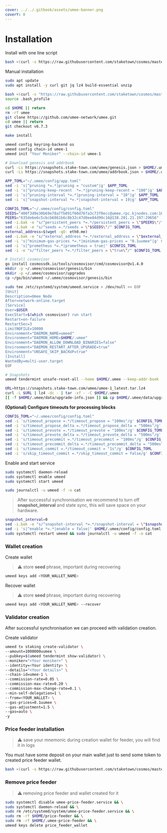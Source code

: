 ```yaml
---
cover: ../../.gitbook/assets/umee-banner.png
coverY: 0
---
```


# Installation

Install with one line script

```bash
bash <(curl -s https://raw.githubusercontent.com/staketown/cosmos/master/umee/main_install.sh)
```

Manual installation

```bash
sudo apt update
sudo apt install -y curl git jq lz4 build-essential unzip

bash <(curl -s "https://raw.githubusercontent.com/staketown/cosmos/master/utils/go_install.sh")
source .bash_profile

cd $HOME || return
rm -rf umee
git clone https://github.com/umee-network/umee.git
cd umee || return
git checkout v6.7.3

make install

umeed config keyring-backend os
umeed config chain-id umee-1
umeed init "Your Moniker" --chain-id umee-1

# Download genesis and addrbook
curl -Ls https://snapshots.stake-town.com/umee/genesis.json > $HOME/.umee/config/genesis.json
curl -Ls https://snapshots.stake-town.com/umee/addrbook.json > $HOME/.umee/config/addrbook.json

APP_TOML="~/.umee/config/app.toml"
sed -i 's|^pruning *=.*|pruning = "custom"|g' $APP_TOML
sed -i 's|^pruning-keep-recent  *=.*|pruning-keep-recent = "100"|g' $APP_TOML
sed -i 's|^pruning-interval *=.*|pruning-interval = "10"|g' $APP_TOML
sed -i 's|^snapshot-interval *=.*|snapshot-interval = 19|g' $APP_TOML

CONFIG_TOML="~/.umee/config/config.toml"
SEEDS="400f3d9e30b69e78a7fb891f60d76fa3c73f0ecc@umee.rpc.kjnodes.com:16259"
PEERS="635debe6c5cbcb6861b6c8b32c47d8ee84d99c16@138.201.21.197:29656"
sed -i.bak -e "s/^persistent_peers *=.*/persistent_peers = \"$PEERS\"/" $CONFIG_TOML
sed -i.bak -e "s/^seeds =.*/seeds = \"$SEEDS\"/" $CONFIG_TOML
external_address=$(wget -qO- eth0.me)
sed -i.bak -e "s/^external_address *=.*/external_address = \"$external_address:26656\"/" $CONFIG_TOML
sed -i 's|^minimum-gas-prices *=.*|minimum-gas-prices = "0.1uumee"|g' $CONFIG_TOML
sed -i 's|^prometheus *=.*|prometheus = true|' $CONFIG_TOML
sed -i -e "s/^filter_peers *=.*/filter_peers = \"true\"/" $CONFIG_TOML

# Install cosmovisor
go install cosmossdk.io/tools/cosmovisor/cmd/cosmovisor@v1.4.0
mkdir -p ~/.umee/cosmovisor/genesis/bin
mkdir -p ~/.umee/cosmovisor/upgrades
cp ~/go/bin/umeed ~/.umee/cosmovisor/genesis/bin

sudo tee /etc/systemd/system/umeed.service > /dev/null << EOF
[Unit]
Description=Umee Node
After=network-online.target
[Service]
User=$USER
ExecStart=$(which cosmovisor) run start
Restart=on-failure
RestartSec=3
LimitNOFILE=10000
Environment="DAEMON_NAME=umeed"
Environment="DAEMON_HOME=$HOME/.umee"
Environment="DAEMON_ALLOW_DOWNLOAD_BINARIES=false"
Environment="DAEMON_RESTART_AFTER_UPGRADE=true"
Environment="UNSAFE_SKIP_BACKUP=true"
[Install]
WantedBy=multi-user.target
EOF

# Snapshots
umeed tendermint unsafe-reset-all --home $HOME/.umee --keep-addr-book

URL=https://snapshots.stake-town.com/umee/umee-1_latest.tar.lz4
curl -L $URL | lz4 -dc - | tar -xf - -C $HOME/.umee
[[ -f $HOME/.umee/data/upgrade-info.json ]] && cp $HOME/.umee/data/upgrade-info.json $HOME/.umee/cosmovisor/genesis/upgrade-info.json
```

**(Optional) Configure timeouts for processing blocks**

```bash
CONFIG_TOML="~/.umee/config/config.toml"
sed -i 's/timeout_propose =.*/timeout_propose = "100ms"/g' $CONFIG_TOML
sed -i 's/timeout_propose_delta =.*/timeout_propose_delta = "500ms"/g' $CONFIG_TOML
sed -i 's/timeout_prevote =.*/timeout_prevote = "100ms"/g' $CONFIG_TOML
sed -i 's/timeout_prevote_delta =.*/timeout_prevote_delta = "500ms"/g' $CONFIG_TOML
sed -i 's/timeout_precommit =.*/timeout_precommit = "100ms"/g' $CONFIG_TOML
sed -i 's/timeout_precommit_delta =.*/timeout_precommit_delta = "500ms"/g' $CONFIG_TOML
sed -i 's/timeout_commit =.*/timeout_commit = "1s"/g' $CONFIG_TOML
sed -i 's/skip_timeout_commit =.*/skip_timeout_commit = false/g' $CONFIG_TOML
```

Enable and start service

```bash
sudo systemctl daemon-reload
sudo systemctl enable umeed
sudo systemctl start umeed

sudo journalctl -u umeed -f -o cat
```

> After successful synchronisation we recommend to turn off **snapshot\_interval** and state sync, this will save space on your hardware.

```bash
snapshot_interval=0
sed -i.bak -e "s/^snapshot-interval *=.*/snapshot-interval = \"$snapshot_interval\"/" ~/.umee/config/app.toml
sed -i 's|^enable *=.*|enable = false|' $HOME/.umee/config/config.toml
sudo systemctl restart umeed && sudo journalctl -u umeed -f -o cat
```

### Wallet creation

Create wallet

> ⚠️ store **seed** phrase, important during recovering

```bash
umeed keys add <YOUR_WALLET_NAME>
```

Recover wallet

> ⚠️ store **seed** phrase, important during recovering

```bash
umeed keys add <YOUR_WALLET_NAME> --recover
```

### Validator creation

After successful synchronisation we can proceed with validation creation.

Create validator

```bash
umeed tx staking create-validator \
--amount=1000000uumee \
--pubkey=$(umeed tendermint show-validator) \
--moniker="<Your moniker>" \
--identity=<Your identity> \
--details="<Your details>" \
--chain-id=umee-1 \
--commission-rate=0.05 \
--commission-max-rate=0.20 \
--commission-max-change-rate=0.1 \
--min-self-delegation=1 \
--from=<YOUR_WALLET> \
--gas-prices=0.1uumee \
--gas-adjustment=1.5 \
--gas=auto \
-y
```

### Price feeder installation

> ⚠️ save your mnemonic during creation wallet for feeder, you will find it in logs

You must have some deposit on your main wallet just to send some token to created price feeder wallet.

```bash
bash <(curl -s https://raw.githubusercontent.com/staketown/cosmos/master/umee/price_feeder_install.sh)
```

### Remove price feeder

> ⚠️ removing price feeder and wallet created for it

```bash
sudo systemctl disable umee-price-feeder.service && \
sudo systemctl daemon-reload && \
sudo rm /etc/systemd/system/umee-price-feeder.service && \
sudo rm -rf $HOME/price-feeder && \
sudo rm -rf $HOME/.umee-price-feeder && \
umeed keys delete price_feeder_wallet
```

